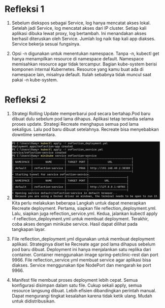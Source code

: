 # Refleksi 1

1. Sebelum diekspos sebagai Service, log hanya mencatat akses lokal. Setelah jadi Service, log mencatat akses dari IP cluster. Setiap kali aplikasi dibuka lewat proxy, log bertambah. Ini menandakan akses berhasil diteruskan oleh Service. Jumlah log naik tiap kali app diakses. Service bekerja sesuai fungsinya.

2. Opsi -n digunakan untuk menentukan namespace. Tanpa -n, kubectl get hanya menampilkan resource di namespace default. Namespace memisahkan resource agar tidak tercampur. Bagian kube-system berisi komponen internal Kubernetes. Resource yang kamu buat ada di namespace lain, misalnya default. Itulah sebabnya tidak muncul saat pakai -n kube-system.

# Refleksi 2

1. Strategi Rolling Update memperbarui pod secara bertahap.Pod baru dibuat dulu sebelum pod lama dihapus. Aplikasi tetap tersedia selama proses update. Strategi Recreate menghapus semua pod lama sekaligus. Lalu pod baru dibuat setelahnya. Recreate bisa menyebabkan downtime sementara.

2. ![alt text](image.png) Kita perlu melakukan beberapa Langkah untuk dapat menerapkan Recreate deployment. Pertama, siapkan file reflection_deployment.yml. Lalu, siapkan juga reflection_service.yml. Kedua, jalankan kubectl apply -f reflection_deployment.yml untuk membuat deployment. Terakhir, coba akses dengan minikube service. Hasil dapat dilihat pada tangkapan layar.

3. File reflection_deployment.yml digunakan untuk membuat deployment aplikasi. Strateginya diset ke Recreate agar pod lama dihapus sebelum pod baru dibuat. Deployment ini hanya menjalankan satu replika dari container. Container menggunakan image spring-petclinic-rest dan port 9966. File reflection_service.yml membuat service agar aplikasi bisa diakses. Service menggunakan tipe NodePort dan mengarah ke port 9966.

4. Manifest file membuat proses deployment lebih cepat. Semua konfigurasi disimpan dalam satu file. Cukup sekali apply, semua resource langsung dibuat. Lebih efisien dibandingkan perintah manual. Dapat mengurangi tingkat kesalahan karena tidak ketik ulang. Mudah untuk didistribusikan.